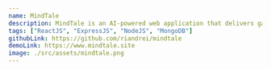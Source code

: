 ```yaml
---
name: MindTale
description: MindTale is an AI-powered web application that delivers gamified, interactive, choice-based stories tailored to individual readers.
tags: ["ReactJS", "ExpressJS", "NodeJS", "MongoDB"]
githubLink: https://github.com/riandrei/mindtale
demoLink: https://www.mindtale.site
image: ./src/assets/mindtale.png
---
```

